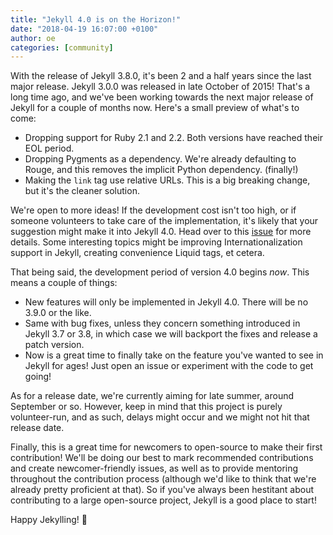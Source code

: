 ```yaml
---
title: "Jekyll 4.0 is on the Horizon!"
date: "2018-04-19 16:07:00 +0100"
author: oe
categories: [community]
---
```


With the release of Jekyll 3.8.0, it's been 2 and a half years since the last major release. Jekyll 3.0.0 was released in late October of 2015! That's a long time ago, and we've been working towards the next major release of Jekyll for a couple of months now. Here's a small preview of what's to come:

- Dropping support for Ruby 2.1 and 2.2. Both versions have reached their EOL period.
- Dropping Pygments as a dependency. We're already defaulting to Rouge, and this removes the implicit Python dependency. (finally!)
- Making the `link` tag use relative URLs. This is a big breaking change, but it's the cleaner solution.

We're open to more ideas! If the development cost isn't too high, or if someone volunteers to take care of the implementation, it's likely that your suggestion might make it into Jekyll 4.0. Head over to this [issue] for more details. Some interesting topics might be improving Internationalization support in Jekyll, creating convenience Liquid tags, et cetera.

That being said, the development period of version 4.0 begins _now_. This means a couple of things:

- New features will only be implemented in Jekyll 4.0. There will be no 3.9.0 or the like.
- Same with bug fixes, unless they concern something introduced in Jekyll 3.7 or 3.8, in which case we will backport the fixes and release a patch version.
- Now is a great time to finally take on the feature you've wanted to see in Jekyll for ages! Just open an issue or experiment with the code to get going!

As for a release date, we're currently aiming for late summer, around September or so. However, keep in mind that this project is purely volunteer-run, and as such, delays might occur and we might not hit that release date.

Finally, this is a great time for newcomers to open-source to make their first contribution! We'll be doing our best to mark recommended contributions and create newcomer-friendly issues, as well as to provide mentoring throughout the contribution process (although we'd like to think that we're already pretty proficient at that). So if you've always been hestitant about contributing to a large open-source project, Jekyll is a good place to start!

Happy Jekylling! :wave:

[issue]: http://google.com
